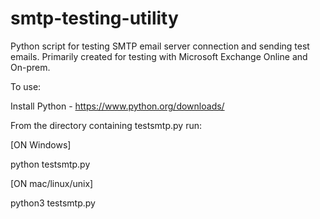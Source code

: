 # smtp-testing-utility

Python script for testing SMTP email server connection and sending test emails. 
Primarily created for testing with Microsoft Exchange Online and On-prem.

To use:

Install Python - https://www.python.org/downloads/

From the directory containing testsmtp.py run:

  [ON Windows]
  
  python testsmtp.py
  
  [ON mac/linux/unix]
  
  python3 testsmtp.py
